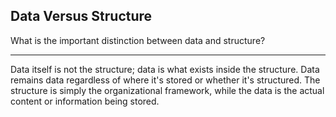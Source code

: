 ## Data Versus Structure

What is the important distinction between data and structure?

---

Data itself is not the structure; data is what exists inside the structure. Data remains data regardless of where it's stored or whether it's structured. The structure is simply the organizational framework, while the data is the actual content or information being stored.

